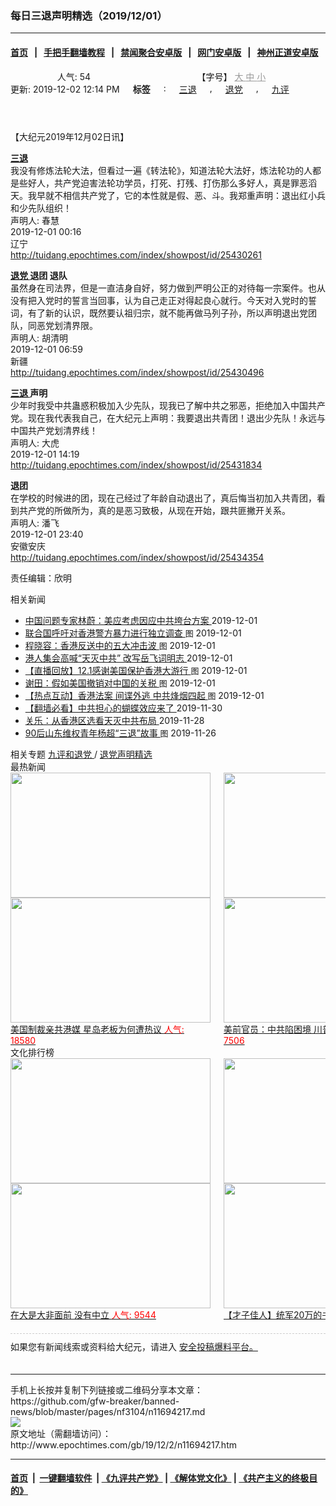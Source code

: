 ### 每日三退声明精选（2019/12/01）
------------------------

#### [首页](https://github.com/gfw-breaker/banned-news/blob/master/README.md) &nbsp;&nbsp;|&nbsp;&nbsp; [手把手翻墙教程](https://github.com/gfw-breaker/guides/wiki) &nbsp;&nbsp;|&nbsp;&nbsp; [禁闻聚合安卓版](https://github.com/gfw-breaker/bn-android) &nbsp;&nbsp;|&nbsp;&nbsp; [网门安卓版](https://github.com/oGate2/oGate) &nbsp;&nbsp;|&nbsp;&nbsp; [神州正道安卓版](https://github.com/SzzdOgate/update) 



<div class="column" id="artbody" itemprop="articleBody">
 <header role="heading">
  <div class="large-12 medium-12 small-12 columns articleBodyTopBar" id="topbar">
   <div class="large-9 medium-9 small-12 column" id="v2015_share">
    <a class="facebook-round icons" href="https://www.facebook.com/sharer/sharer.php?u=http://www.epochtimes.com/gb/19/12/2/n11694217.htm" target="_blank">
    </a>
    <a class="twitter-round icons" href="https://twitter.com/intent/tweet?text=%E6%AF%8F%E6%97%A5%E4%B8%89%E9%80%80%E8%81%B2%E6%98%8E%E7%B2%BE%E9%81%B8%EF%BC%882019%2F12%2F01%EF%BC%89&amp;via=dajiyuan&amp;url=http://www.epochtimes.com/gb/19/12/2/n11694217.htm" target="_blank">
    </a>
    <a class="email-round icons" displaytext="Email" href="mailto:?subject=%E6%AF%8F%E6%97%A5%E4%B8%89%E9%80%80%E8%81%B2%E6%98%8E%E7%B2%BE%E9%81%B8%EF%BC%882019%2F12%2F01%EF%BC%89&amp;body=%E6%AF%8F%E6%97%A5%E4%B8%89%E9%80%80%E8%81%B2%E6%98%8E%E7%B2%BE%E9%81%B8%EF%BC%882019%2F12%2F01%EF%BC%89%20http://www.epochtimes.com/gb/19/12/2/n11694217.htm" target="_top">
    </a>
    <span class="stButton">
     <span class="stLarge">
      <a class="djy-fonts icons" href="http://www.epochtimes.com/b5/19/12/2/n11694217.htm">
      </a>
     </span>
    </span>
    <span class="stButton">
     <span class="stLarge">
      <a class="story_function djy-print icons" href="#Print" onclick="window.print(); return false;" rel="nofollow" target="_blank">
      </a>
     </span>
    </span>
    <span class="stButton">
     <span class="pageview">
      人气: 54
     </span>
    </span>
   </div>
   <div class="large-3 medium-3 small-12 column">
    【字号】
    <a href="#" onclick="changeArticleFont('b');return false;" style="color: rgb(153, 153, 153);">
     大
    </a>
    <a href="#" onclick="changeArticleFont('m');return false;" style="color: rgb(153, 153, 153);">
     中
    </a>
    <a class="textLink" href="#" onclick="changeArticleFont('s');return false;" style="color: rgb(153, 153, 153);">
     小
    </a>
   </div>
   <div class="clear">
   </div>
  </div>
  <div class="mbottom10 large-12 medium-12 small-12 columns">
   <time datetime="2019-12-02T12:14:30+08:00">
    更新: 2019-12-02 12:14 PM
   </time>
   <span style="font-weight: bold;">
    标签
   </span>
   :
   <span style="display: none;">
    tags:
   </span>
   <a href="http://www.epochtimes.com/gb/tag/%E4%B8%89%E9%80%80.html" rel="tag">
    三退
   </a>
   ,
   <a href="http://www.epochtimes.com/gb/tag/%E9%80%80%E5%85%9A.html" rel="tag">
    退党
   </a>
   ,
   <a href="http://www.epochtimes.com/gb/tag/%E4%B9%9D%E8%AF%84.html" rel="tag">
    九评
   </a>
  </div>
 </header>
 <!-- article content begin -->
 <p>
  【大纪元2019年12月02日讯】
 </p>
 <p>
  <strong>
   <a href="http://www.epochtimes.com/gb/tag/%E4%B8%89%E9%80%80.html">
    三退
   </a>
  </strong>
  <br/>
  我没有修炼法轮大法，但看过一遍《转法轮》，知道法轮大法好，炼法轮功的人都是些好人，共产党迫害法轮功学员，打死、打残、打伤那么多好人，真是罪恶滔天。我早就不相信共产党了，它的本性就是假、恶、斗。我郑重声明：退出红小兵和少先队组织！
  <br/>
  声明人: 春慧
  <br/>
  2019-12-01 00:16
  <br/>
  辽宁
  <br/>
  <a href="http://tuidang.epochtimes.com/index/showpost/id/25430261">
   http://tuidang.epochtimes.com/index/showpost/id/25430261
  </a>
 </p>
 <p>
  <strong>
   <a href="http://www.epochtimes.com/gb/tag/%E9%80%80%E5%85%9A.html">
    退党
   </a>
   退团 退队
  </strong>
  <br/>
  虽然身在司法界，但是一直洁身自好，努力做到严明公正的对待每一宗案件。也从没有把入党时的誓言当回事，认为自己走正对得起良心就行。今天对入党时的誓词，有了新的认识，既然要认祖归宗，就不能再做马列子孙，所以声明退出党团队，同恶党划清界限。
  <br/>
  声明人: 胡清明
  <br/>
  2019-12-01 06:59
  <br/>
  新疆
  <br/>
  <a href="http://tuidang.epochtimes.com/index/showpost/id/25430496">
   http://tuidang.epochtimes.com/index/showpost/id/25430496
  </a>
 </p>
 <p>
  <strong>
   <a href="http://www.epochtimes.com/gb/tag/%E4%B8%89%E9%80%80.html">
    三退
   </a>
   声明
  </strong>
  <br/>
  少年时我受中共蛊惑积极加入少先队，现我已了解中共之邪恶，拒绝加入中国共产党。现在我代表我自己，在大纪元上声明：我要退出共青团！退出少先队！永远与中国共产党划清界线！
  <br/>
  声明人: 大虎
  <br/>
  2019-12-01 14:19
  <br/>
  <a href="http://tuidang.epochtimes.com/index/showpost/id/25431834">
   http://tuidang.epochtimes.com/index/showpost/id/25431834
  </a>
 </p>
 <p>
  <strong>
   退团
  </strong>
  <br/>
  在学校的时候进的团，现在己经过了年龄自动退出了，真后悔当初加入共青团，看到共产党的所做所为，真的是恶习致极，从现在开始，跟共匪撇开关系。
  <br/>
  声明人: 潘飞
  <br/>
  2019-12-01 23:40
  <br/>
  安徽安庆
  <br/>
  <a href="http://tuidang.epochtimes.com/index/showpost/id/25434354">
   http://tuidang.epochtimes.com/index/showpost/id/25434354
  </a>
 </p>
 <p>
  责任编辑：欣明
 </p>
 <!-- article content end -->
 <div id="below_article_ad">
  <div id="below_article_ad_inner">
  </div>
 </div>
 <aside role="complementary">
  <div class="large-12 medium-12 column" id="related">
   <div class="related-news">
    相关新闻
    <span class="triangle">
    </span>
   </div>
   <div class="related-list">
    <ul class="related-posts">
     <li>
      <span>
       <a href="http://www.epochtimes.com/gb/19/12/1/n11693005.htm">
       </a>
      </span>
      <span class="dot1 icons">
       <a href="http://www.epochtimes.com/gb/19/12/1/n11693005.htm">
       </a>
      </span>
      <span class="post-title">
       <a href="http://www.epochtimes.com/gb/19/12/1/n11693005.htm">
        中国问题专家林蔚：美应考虑因应中共垮台方案
       </a>
       <span class="post-date">
        2019-12-01
       </span>
      </span>
     </li>
     <li>
      <span>
       <a href="http://www.epochtimes.com/gb/19/12/1/n11692878.htm">
       </a>
      </span>
      <span class="dot2 icons">
       <a href="http://www.epochtimes.com/gb/19/12/1/n11692878.htm">
       </a>
      </span>
      <span class="post-title">
       <a href="http://www.epochtimes.com/gb/19/12/1/n11692878.htm">
        联合国呼吁对香港警方暴力进行独立调查
       </a>
       <font class="tu" style="font-size:13px;">
        图
       </font>
       <span class="post-date">
        2019-12-01
       </span>
      </span>
     </li>
     <li>
      <span>
       <a href="http://www.epochtimes.com/gb/19/12/1/n11692754.htm">
       </a>
      </span>
      <span class="dot3 icons">
       <a href="http://www.epochtimes.com/gb/19/12/1/n11692754.htm">
       </a>
      </span>
      <span class="post-title">
       <a href="http://www.epochtimes.com/gb/19/12/1/n11692754.htm">
        程晓容：香港反送中的五大冲击波
       </a>
       <font class="tu" style="font-size:13px;">
        图
       </font>
       <span class="post-date">
        2019-12-01
       </span>
      </span>
     </li>
     <li>
      <span>
       <a href="http://www.epochtimes.com/gb/19/12/1/n11692547.htm">
       </a>
      </span>
      <span class="dot4 icons">
       <a href="http://www.epochtimes.com/gb/19/12/1/n11692547.htm">
       </a>
      </span>
      <span class="post-title">
       <a href="http://www.epochtimes.com/gb/19/12/1/n11692547.htm">
        港人集会高喊“天灭中共” 改写岳飞词明志
       </a>
       <span class="title_video">
       </span>
       <span class="post-date">
        2019-12-01
       </span>
      </span>
     </li>
     <li>
      <span>
       <a href="http://www.epochtimes.com/gb/19/12/1/n11692436.htm">
       </a>
      </span>
      <span class="dot5 icons">
       <a href="http://www.epochtimes.com/gb/19/12/1/n11692436.htm">
       </a>
      </span>
      <span class="post-title">
       <a href="http://www.epochtimes.com/gb/19/12/1/n11692436.htm">
        【直播回放】12.1感谢美国保护香港大游行
       </a>
       <font class="tu" style="font-size:13px;">
        图
       </font>
       <span class="post-date">
        2019-12-01
       </span>
      </span>
     </li>
     <li>
      <span>
       <a href="http://www.epochtimes.com/gb/19/11/30/n11691658.htm">
       </a>
      </span>
      <span class="dot6 icons">
       <a href="http://www.epochtimes.com/gb/19/11/30/n11691658.htm">
       </a>
      </span>
      <span class="post-title">
       <a href="http://www.epochtimes.com/gb/19/11/30/n11691658.htm">
        谢田：假如美国撤销对中国的关税
       </a>
       <font class="tu" style="font-size:13px;">
        图
       </font>
       <span class="post-date">
        2019-12-01
       </span>
      </span>
     </li>
     <li>
      <span>
       <a href="http://www.epochtimes.com/gb/19/11/30/n11692096.htm">
       </a>
      </span>
      <span class="dot0 icons">
       <a href="http://www.epochtimes.com/gb/19/11/30/n11692096.htm">
       </a>
      </span>
      <span class="post-title">
       <a href="http://www.epochtimes.com/gb/19/11/30/n11692096.htm">
        【热点互动】香港法案 间谍外逃 中共烽烟四起
       </a>
       <font class="tu" style="font-size:13px;">
        图
       </font>
       <span class="post-date">
        2019-12-01
       </span>
      </span>
     </li>
     <li>
      <span>
       <a href="http://www.epochtimes.com/gb/19/11/30/n11690922.htm">
       </a>
      </span>
      <span class="dot1 icons">
       <a href="http://www.epochtimes.com/gb/19/11/30/n11690922.htm">
       </a>
      </span>
      <span class="post-title">
       <a href="http://www.epochtimes.com/gb/19/11/30/n11690922.htm">
        【翻墙必看】中共担心的蝴蝶效应来了
       </a>
       <span class="post-date">
        2019-11-30
       </span>
      </span>
     </li>
     <li>
      <span>
       <a href="http://www.epochtimes.com/gb/19/11/28/n11686647.htm">
       </a>
      </span>
      <span class="dot2 icons">
       <a href="http://www.epochtimes.com/gb/19/11/28/n11686647.htm">
       </a>
      </span>
      <span class="post-title">
       <a href="http://www.epochtimes.com/gb/19/11/28/n11686647.htm">
        关乐：从香港区选看天灭中共布局
       </a>
       <span class="post-date">
        2019-11-28
       </span>
      </span>
     </li>
     <li>
      <span>
       <a href="http://www.epochtimes.com/gb/19/11/25/n11680152.htm">
       </a>
      </span>
      <span class="dot3 icons">
       <a href="http://www.epochtimes.com/gb/19/11/25/n11680152.htm">
       </a>
      </span>
      <span class="post-title">
       <a href="http://www.epochtimes.com/gb/19/11/25/n11680152.htm">
        90后山东维权青年杨超“三退”故事
       </a>
       <font class="tu" style="font-size:13px;">
        图
       </font>
       <span class="post-date">
        2019-11-26
       </span>
      </span>
     </li>
    </ul>
   </div>
  </div>
  <div class="mbottom10 mtop10 large-12 medium-12 small-12 left" id="relatedFocus">
   <span>
    相关专题
   </span>
   <a href="http://www.epochtimes.com/gb/nf3046.htm" rel="tag">
    九评和退党
   </a>
   /
   <a href="http://www.epochtimes.com/gb/nf3104.htm" rel="tag">
    退党声明精选
   </a>
  </div>
  <div class="article_bottom column" id="v2015_content_bottom">
   <div class="block-wrap">
    <div class="box_header boxTitle">
     最热新闻
    </div>
    <div class="border large-12 medium-12 small-12 columns">
     <div class="large-12 medium-12 small-12 columns">
      <div class="large-6 medium-6 small-6 left imagepost">
       <a href="http://www.epochtimes.com/gb/19/12/10/n11714459.htm" title="美国制裁亲共港媒 星岛老板为何遭热议">
        <img alt="" class="lazy attachment-djy_320_200 size-djy_320_200 wp-post-image" data-src="http://i.epochtimes.com/assets/uploads/2019/12/1912010333182188-320x200.jpg" height="200" src="/assets/themes/djy/images/white.png" width="320">
         <noscript>
          <img alt="" class="attachment-djy_320_200 size-djy_320_200 wp-post-image" height="200" src="http://i.epochtimes.com/assets/uploads/2019/12/1912010333182188-320x200.jpg" width="320"/>
         </noscript>
         <div>
          美国制裁亲共港媒 星岛老板为何遭热议
          <font color="red">
           人气: 18580
          </font>
         </div>
        </img>
       </a>
      </div>
      <div class="large-6 medium-6 small-6 left imagepost">
       <a href="http://www.epochtimes.com/gb/19/12/11/n11716613.htm" title="美前官员：中共陷困境 川普不需要贸易协议">
        <img alt="" class="lazy attachment-djy_320_200 size-djy_320_200 wp-post-image" data-src="http://i.epochtimes.com/assets/uploads/2019/12/GettyImages-1180494134-1-320x200.jpg" height="200" src="/assets/themes/djy/images/white.png" width="320">
         <noscript>
          <img alt="" class="attachment-djy_320_200 size-djy_320_200 wp-post-image" height="200" src="http://i.epochtimes.com/assets/uploads/2019/12/GettyImages-1180494134-1-320x200.jpg" width="320"/>
         </noscript>
         <div>
          美前官员：中共陷困境 川普不需要贸易协议
          <font color="red">
           人气: 7506
          </font>
         </div>
        </img>
       </a>
      </div>
     </div>
     <div class="large-12 medium-12 small-12 columns">
      <div class="large-6 medium-6 small-6 left imagepost">
       <a href="http://www.epochtimes.com/gb/19/12/11/n11716774.htm" title="初学格斗被安排与冠军对打 大学生被踢命危">
        <img alt="" class="lazy attachment-djy_320_200 size-djy_320_200 wp-post-image" data-src="http://i.epochtimes.com/assets/uploads/2019/12/Untitled-2-320x200.gif" height="200" src="/assets/themes/djy/images/white.png" width="320">
         <noscript>
          <img alt="" class="attachment-djy_320_200 size-djy_320_200 wp-post-image" height="200" src="http://i.epochtimes.com/assets/uploads/2019/12/Untitled-2-320x200.gif" width="320"/>
         </noscript>
         <div>
          初学格斗被安排与冠军对打 大学生被踢命危
          <font color="red">
           人气: 6471
          </font>
         </div>
        </img>
       </a>
      </div>
      <div class="large-6 medium-6 small-6 left imagepost">
       <a href="http://www.epochtimes.com/gb/19/12/11/n11716656.htm" title="疫情扩大 哈尔滨再有13名学生感染布病">
        <img alt="" class="lazy attachment-djy_320_200 size-djy_320_200 wp-post-image" data-src="http://i.epochtimes.com/assets/uploads/2008/06/806120829481093-320x200.jpg" height="200" src="/assets/themes/djy/images/white.png" width="320"/>
        <noscript>
         <img alt="" class="attachment-djy_320_200 size-djy_320_200 wp-post-image" height="200" src="http://i.epochtimes.com/assets/uploads/2008/06/806120829481093-320x200.jpg" width="320"/>
        </noscript>
        <div>
         疫情扩大 哈尔滨再有13名学生感染布病
         <font color="red">
          人气: 5594
         </font>
        </div>
       </a>
      </div>
     </div>
     <div class="large-12 medium-12 small-12 columns">
     </div>
    </div>
   </div>
   <div class="block-wrap">
    <div class="box_header boxTitle">
     文化排行榜
    </div>
    <div class="border large-12 medium-12 small-12 columns">
     <div class="large-12 medium-12 small-12 columns">
      <div class="large-6 medium-6 small-6 left imagepost">
       <a href="http://www.epochtimes.com/gb/19/11/26/n11682462.htm" title="在大是大非面前 没有中立">
        <span style="height: 200px">
         <img alt="" class="lazy attachment-djy_320_200 size-djy_320_200 wp-post-image" data-src="http://i.epochtimes.com/assets/uploads/2016/01/1601160748421695-320x200.jpg" height="200" src="/assets/themes/djy/images/white.png" width="320"/>
         <noscript>
          <img alt="" class="attachment-djy_320_200 size-djy_320_200 wp-post-image" height="200" src="http://i.epochtimes.com/assets/uploads/2016/01/1601160748421695-320x200.jpg" width="320"/>
         </noscript>
        </span>
        <div>
         在大是大非面前 没有中立
         <font color="red">
          人气: 9544
         </font>
        </div>
       </a>
      </div>
      <div class="large-6 medium-6 small-6 left imagepost">
       <a href="http://www.epochtimes.com/gb/19/12/1/n11693541.htm" title="【才子佳人】统军20万的书法家颜真卿">
        <span style="height: 200px">
         <img alt="" class="lazy attachment-djy_320_200 size-djy_320_200 wp-post-image" data-src="http://i.epochtimes.com/assets/uploads/2011/06/9d812b14f5e6443d96a110d902d1714c-320x200.jpg" height="200" src="/assets/themes/djy/images/white.png" width="320"/>
         <noscript>
          <img alt="" class="attachment-djy_320_200 size-djy_320_200 wp-post-image" height="200" src="http://i.epochtimes.com/assets/uploads/2011/06/9d812b14f5e6443d96a110d902d1714c-320x200.jpg" width="320"/>
         </noscript>
        </span>
        <div>
         【才子佳人】统军20万的书法家颜真卿
         <font color="red">
          人气: 3257
         </font>
        </div>
       </a>
      </div>
     </div>
     <div class="large-12 medium-12 small-12 columns">
      <div class="large-6 medium-6 small-6 left imagepost">
       <a href="http://www.epochtimes.com/gb/19/11/29/n11690587.htm" title="轮回中“我是谁”？前世为僧 今生为官">
        <span style="height: 200px">
         <img alt="" class="lazy attachment-djy_320_200 size-djy_320_200 wp-post-image" data-src="http://i.epochtimes.com/assets/uploads/2019/12/1901091505412483-320x200.jpg" height="200" src="/assets/themes/djy/images/white.png" width="320"/>
         <noscript>
          <img alt="" class="attachment-djy_320_200 size-djy_320_200 wp-post-image" height="200" src="http://i.epochtimes.com/assets/uploads/2019/12/1901091505412483-320x200.jpg" width="320"/>
         </noscript>
        </span>
        <div>
         轮回中“我是谁”？前世为僧 今生为官
         <font color="red">
          人气: 2646
         </font>
        </div>
       </a>
      </div>
      <div class="large-6 medium-6 small-6 left imagepost">
       <a href="http://www.epochtimes.com/gb/19/12/5/n11703454.htm" title="【三国英雄】之六：曹操如何绝地逢生">
        <span style="height: 200px">
         <img alt="" class="lazy attachment-djy_320_200 size-djy_320_200 wp-post-image" data-src="http://i.epochtimes.com/assets/uploads/2019/12/fcd477152def1d25eddbe2860078af63-320x200.jpg" height="200" src="/assets/themes/djy/images/white.png" width="320"/>
         <noscript>
          <img alt="" class="attachment-djy_320_200 size-djy_320_200 wp-post-image" height="200" src="http://i.epochtimes.com/assets/uploads/2019/12/fcd477152def1d25eddbe2860078af63-320x200.jpg" width="320"/>
         </noscript>
        </span>
        <div>
         【三国英雄】之六：曹操如何绝地逢生
         <font color="red">
          人气: 2155
         </font>
        </div>
       </a>
      </div>
     </div>
     <div class="large-12 medium-12 small-12 columns">
     </div>
    </div>
   </div>
   <div class="large-12 medium-12 small-12 column" style="margin: 20px 0; border-top: 1px dashed #ccc; padding-top: 10px;">
    <div id="baoliao_box">
     如果您有新闻线索或资料给大纪元，请进入
     <a class="tougaolink" href="https://tougao.epochtimes.com/tougao.php" target="_blank">
      安全投稿爆料平台。
     </a>
    </div>
   </div>
  </div>
 </aside>
</div>

<hr/>
手机上长按并复制下列链接或二维码分享本文章：<br/>
https://github.com/gfw-breaker/banned-news/blob/master/pages/nf3104/n11694217.md <br/>
<a href='https://github.com/gfw-breaker/banned-news/blob/master/pages/nf3104/n11694217.md'><img src='https://github.com/gfw-breaker/banned-news/blob/master/pages/nf3104/n11694217.md.png'/></a> <br/>
原文地址（需翻墙访问）：http://www.epochtimes.com/gb/19/12/2/n11694217.htm


------------------------
#### [首页](https://github.com/gfw-breaker/banned-news/blob/master/README.md) &nbsp;|&nbsp; [一键翻墙软件](https://github.com/gfw-breaker/nogfw/blob/master/README.md) &nbsp;| [《九评共产党》](https://github.com/gfw-breaker/9ping.md/blob/master/README.md#九评之一评共产党是什么) | [《解体党文化》](https://github.com/gfw-breaker/jtdwh.md/blob/master/README.md) | [《共产主义的终极目的》](https://github.com/gfw-breaker/gczydzjmd.md/blob/master/README.md)


<img src='http://gfw-breaker.win/banned-news/pages/nf3104/n11694217.md' width='0px' height='0px'/>